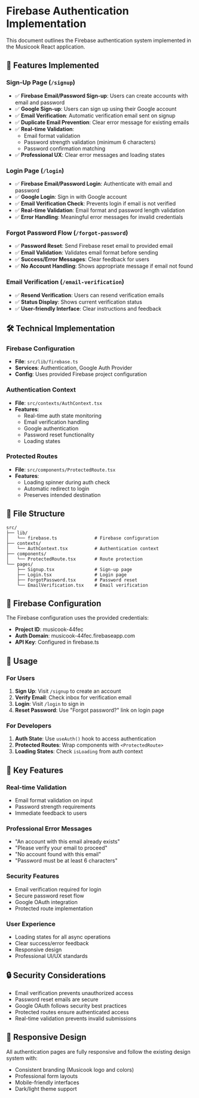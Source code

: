 # Firebase Authentication Implementation

This document outlines the Firebase authentication system implemented in the Musicook React application.

## 🔐 Features Implemented

### Sign-Up Page (`/signup`)
- ✅ **Firebase Email/Password Sign-up**: Users can create accounts with email and password
- ✅ **Google Sign-up**: Users can sign up using their Google account
- ✅ **Email Verification**: Automatic verification email sent on signup
- ✅ **Duplicate Email Prevention**: Clear error message for existing emails
- ✅ **Real-time Validation**: 
  - Email format validation
  - Password strength validation (minimum 6 characters)
  - Password confirmation matching
- ✅ **Professional UX**: Clear error messages and loading states

### Login Page (`/login`)
- ✅ **Firebase Email/Password Login**: Authenticate with email and password
- ✅ **Google Login**: Sign in with Google account
- ✅ **Email Verification Check**: Prevents login if email is not verified
- ✅ **Real-time Validation**: Email format and password length validation
- ✅ **Error Handling**: Meaningful error messages for invalid credentials

### Forgot Password Flow (`/forgot-password`)
- ✅ **Password Reset**: Send Firebase reset email to provided email
- ✅ **Email Validation**: Validates email format before sending
- ✅ **Success/Error Messages**: Clear feedback for users
- ✅ **No Account Handling**: Shows appropriate message if email not found

### Email Verification (`/email-verification`)
- ✅ **Resend Verification**: Users can resend verification emails
- ✅ **Status Display**: Shows current verification status
- ✅ **User-friendly Interface**: Clear instructions and feedback

## 🛠 Technical Implementation

### Firebase Configuration
- **File**: `src/lib/firebase.ts`
- **Services**: Authentication, Google Auth Provider
- **Config**: Uses provided Firebase project configuration

### Authentication Context
- **File**: `src/contexts/AuthContext.tsx`
- **Features**:
  - Real-time auth state monitoring
  - Email verification handling
  - Google authentication
  - Password reset functionality
  - Loading states

### Protected Routes
- **File**: `src/components/ProtectedRoute.tsx`
- **Features**:
  - Loading spinner during auth check
  - Automatic redirect to login
  - Preserves intended destination

## 📁 File Structure

```
src/
├── lib/
│   └── firebase.ts              # Firebase configuration
├── contexts/
│   └── AuthContext.tsx          # Authentication context
├── components/
│   └── ProtectedRoute.tsx       # Route protection
└── pages/
    ├── Signup.tsx               # Sign-up page
    ├── Login.tsx                # Login page
    ├── ForgotPassword.tsx       # Password reset
    └── EmailVerification.tsx    # Email verification
```

## 🔧 Firebase Configuration

The Firebase configuration uses the provided credentials:
- **Project ID**: musicook-44fec
- **Auth Domain**: musicook-44fec.firebaseapp.com
- **API Key**: Configured in firebase.ts

## 🚀 Usage

### For Users
1. **Sign Up**: Visit `/signup` to create an account
2. **Verify Email**: Check inbox for verification email
3. **Login**: Visit `/login` to sign in
4. **Reset Password**: Use "Forgot password?" link on login page

### For Developers
1. **Auth State**: Use `useAuth()` hook to access authentication
2. **Protected Routes**: Wrap components with `<ProtectedRoute>`
3. **Loading States**: Check `isLoading` from auth context

## 🎯 Key Features

### Real-time Validation
- Email format validation on input
- Password strength requirements
- Immediate feedback to users

### Professional Error Messages
- "An account with this email already exists"
- "Please verify your email to proceed"
- "No account found with this email"
- "Password must be at least 6 characters"

### Security Features
- Email verification required for login
- Secure password reset flow
- Google OAuth integration
- Protected route implementation

### User Experience
- Loading states for all async operations
- Clear success/error feedback
- Responsive design
- Professional UI/UX standards

## 🔒 Security Considerations

- Email verification prevents unauthorized access
- Password reset emails are secure
- Google OAuth follows security best practices
- Protected routes ensure authenticated access
- Real-time validation prevents invalid submissions

## 📱 Responsive Design

All authentication pages are fully responsive and follow the existing design system with:
- Consistent branding (Musicook logo and colors)
- Professional form layouts
- Mobile-friendly interfaces
- Dark/light theme support 